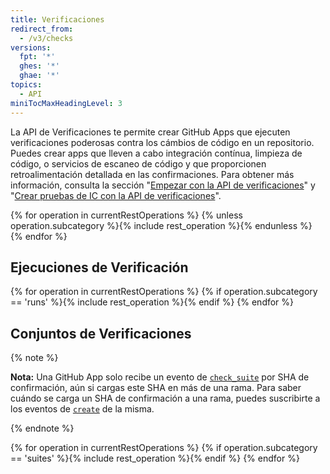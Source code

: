 ```yaml
---
title: Verificaciones
redirect_from:
  - /v3/checks
versions:
  fpt: '*'
  ghes: '*'
  ghae: '*'
topics:
  - API
miniTocMaxHeadingLevel: 3
---
```


La API de Verificaciones te permite crear GitHub Apps que ejecuten verificaciones poderosas contra los cámbios de código en un repositorio. Puedes crear apps que lleven a cabo integración contínua, limpieza de código, o servicios de escaneo de código y que proporcionen retroalimentación detallada en las confirmaciones. Para obtener más información, consulta la sección "[Empezar con la API de verificaciones](/rest/guides/getting-started-with-the-checks-api)" y "[Crear pruebas de IC con la API de verificaciones](/apps/quickstart-guides/creating-ci-tests-with-the-checks-api/)".

{% for operation in currentRestOperations %}
  {% unless operation.subcategory %}{% include rest_operation %}{% endunless %}
{% endfor %}

## Ejecuciones de Verificación

{% for operation in currentRestOperations %}
  {% if operation.subcategory == 'runs' %}{% include rest_operation %}{% endif %}
{% endfor %}

## Conjuntos de Verificaciones

{% note %}

  **Nota:** Una GitHub App solo recibe un evento de [`check_suite`](/webhooks/event-payloads/#check_suite) por SHA de confirmación, aún si cargas este SHA en más de una rama. Para saber cuándo se carga un SHA de confirmación a una rama, puedes suscribirte a los eventos de [`create`](/webhooks/event-payloads/#create) de la misma.

{% endnote %}

{% for operation in currentRestOperations %}
  {% if operation.subcategory == 'suites' %}{% include rest_operation %}{% endif %}
{% endfor %}
